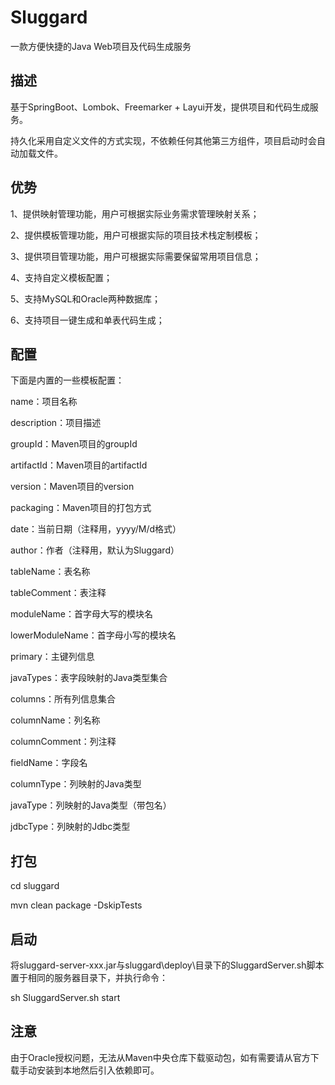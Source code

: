 # Sluggard

一款方便快捷的Java Web项目及代码生成服务

## 描述

基于SpringBoot、Lombok、Freemarker + Layui开发，提供项目和代码生成服务。

持久化采用自定义文件的方式实现，不依赖任何其他第三方组件，项目启动时会自动加载文件。

## 优势

1、提供映射管理功能，用户可根据实际业务需求管理映射关系；

2、提供模板管理功能，用户可根据实际的项目技术栈定制模板；

3、提供项目管理功能，用户可根据实际需要保留常用项目信息；

4、支持自定义模板配置；

5、支持MySQL和Oracle两种数据库；

6、支持项目一键生成和单表代码生成；

## 配置

下面是内置的一些模板配置：

name：项目名称

description：项目描述

groupId：Maven项目的groupId

artifactId：Maven项目的artifactId

version：Maven项目的version

packaging：Maven项目的打包方式

date：当前日期（注释用，yyyy/M/d格式）

author：作者（注释用，默认为Sluggard）

tableName：表名称

tableComment：表注释

moduleName：首字母大写的模块名

lowerModuleName：首字母小写的模块名

primary：主键列信息

javaTypes：表字段映射的Java类型集合

columns：所有列信息集合

columnName：列名称

columnComment：列注释

fieldName：字段名

columnType：列映射的Java类型

javaType：列映射的Java类型（带包名）

jdbcType：列映射的Jdbc类型

## 打包

cd sluggard

mvn clean package -DskipTests

## 启动

将sluggard-server-xxx.jar与sluggard\deploy\目录下的SluggardServer.sh脚本置于相同的服务器目录下，并执行命令：

sh SluggardServer.sh start

## 注意

由于Oracle授权问题，无法从Maven中央仓库下载驱动包，如有需要请从官方下载手动安装到本地然后引入依赖即可。
